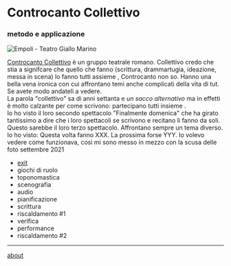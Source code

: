 # Controcanto Collettivo 
### metodo e applicazione

![]( https://lh3.googleusercontent.com/pw/AM-JKLU5Cp-0fLGhcEt8KMeZ4GH4__i6xW35V94C376ZXrglRDcKmGh2RaxgeZb8vvWv8PlEzoOUSFjeaSHzUUs6c1YmAEfjIGkS-_wiO2RdPE-PFkaEY7oPPWGGwaroG8nGEInD0TzYlkrtUvEWPMdqIipdmw=s717 "Empoli - Teatro Giallo Marino  ")  

[Controcanto Collettivo](https://www.controcantocollettivo.it) è un gruppo teatrale romano. Collettivo credo che stia a signifcare che quello che fanno (scrittura, drammartugia, ideazione, messa in scena) lo fanno tutti assieme  , Controcanto non so. Hanno una bella vena ironica con cui affrontano temi anche complicati della vita di tut. Se avete modo andateli a vedere.   
La parola "collettivo" sa di anni settanta e *un sacco alternativo* ma in effetti è molto calzante per come  scrivono: partecipano tutti insieme .  
Io ho visto il loro secondo spettacolo "Finalmente domenica" che ha girato tantissimo a dire che i loro spettacoli se scrivono e recitano li fanno da soli. Questo sarebbe il loro terzo spettacolo.
Affrontano sempre un tema diverso.
Io ho visto:
Questa volta fanno XXX. La prossima forse YYY.
Io volevo vedere come funzionava, così mi sono messo in mezzo con la scusa delle foto
settembre 2021  


- [exit](https://cacioman.github.io/CCCexit.html) 
- giochi di ruolo
- toponomastica
- scenografia
- audio
- pianificazione
- scrittura  
- riscaldamento #1     
- verifica
- performance
- riscaldamento #2   


---  
[about](https://about.me/cacioman)   
